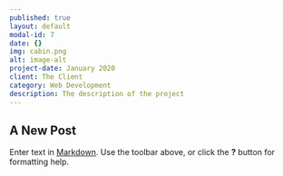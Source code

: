 ```yaml
---
published: true
layout: default
modal-id: 7
date: {}
img: cabin.png
alt: image-alt
project-date: January 2020
client: The Client
category: Web Development
description: The description of the project
---
```


## A New Post


Enter text in [Markdown](http://daringfireball.net/projects/markdown/). Use the toolbar above, or click the **?** button for formatting help.
